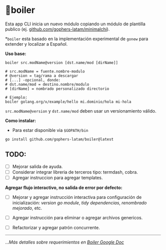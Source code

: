 # 🍲boiler

Esta app CLI inicia un nuevo módulo copiando un módulo de plantilla publico (ej. [github.com/gophers-latam/minimalchi](https://github.com/gophers-latam/minimalchi)).

*```boiler``` esta basado en la implementación experimental de ```gonew``` para extender y localizar a Español.

**Uso base:**

```shell
boiler src.modName@version [dst.name/mod [dirName]]

# src.modName = fuente.nombre-modulo
# @version = tag/rama a descargar
# [...] -opcional, donde:
# dst.name/mod = destino.nombre/modulo
# [dirName] = nombrado personalizado directorio

# Ejemplo: 
boiler golang.org/x/example/hello mi.dominio/hola mi-hola
```

```src.modName@version``` y ```dst.name/mod``` deben usar un versionamiento válido.

**Como instalar:**

- Para estar disponible via ```$GOPATH/bin```
```shell
go install github.com/gophers-latam/boiler@latest
```

## TODO:

- [ ] Mejorar salida de ayuda.
- [ ] Considerar integrar libreria de terceros tipo: termdash, cobra.
- [ ] Agregar instruccion para agregar templates.

**Agregar flujo interactivo, no salida de error por defecto:**
- [ ] Mejorar y agregar instrucción interactiva para configuración de inicialización: *version go module*, *tidy dependencias*, *renombrado mejorado*, etc.
- [ ] Agregar instrucción para eliminar o agregar archivos genericos.
- [ ] Refactorizar y agregar patrón concurrente.


<hr style="height:1px;border-width:0;color:gray;background-color:gray">

...*Más detalles sobre requerimientos en [Boiler Google Doc](https://docs.google.com/document/d/1xI7gqO1E9h2sKU574zyUrgKXZWyLpmVhiTgWcTZ7DvI/edit?usp=sharing)*